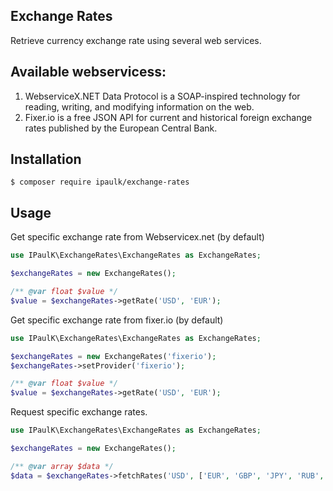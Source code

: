 ## Exchange Rates

Retrieve currency exchange rate using several web services.

## Available webservicess:

1. WebserviceX.NET Data Protocol is a SOAP-inspired technology for reading, writing, and modifying information on the web.
2. Fixer.io is a free JSON API for current and historical foreign exchange rates published by the European Central Bank. 

## Installation

```
$ composer require ipaulk/exchange-rates
```

## Usage

Get specific exchange rate from Webservicex.net (by default)

```php
use IPaulK\ExchangeRates\ExchangeRates as ExchangeRates;

$exchangeRates = new ExchangeRates();

/** @var float $value */
$value = $exchangeRates->getRate('USD', 'EUR');
```

Get specific exchange rate from fixer.io (by default)

```php
use IPaulK\ExchangeRates\ExchangeRates as ExchangeRates;

$exchangeRates = new ExchangeRates('fixerio');
$exchangeRates->setProvider('fixerio');

/** @var float $value */
$value = $exchangeRates->getRate('USD', 'EUR');
```

Request specific exchange rates.

```php
use IPaulK\ExchangeRates\ExchangeRates as ExchangeRates;

$exchangeRates = new ExchangeRates();

/** @var array $data */
$data = $exchangeRates->fetchRates('USD', ['EUR', 'GBP', 'JPY', 'RUB', 'ILS', 'AUD']);
```